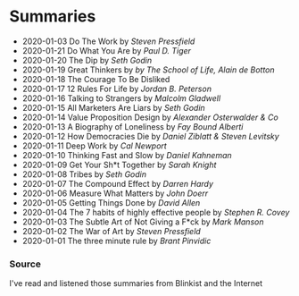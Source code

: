 # Summaries

* 2020-01-03 Do The Work by _Steven Pressfield_
* 2020-01-21 Do What You Are by _Paul D. Tiger_
* 2020-01-20 The Dip by _Seth Godin_
* 2020-01-19 Great Thinkers by _by The School of Life, Alain de Botton_
* 2020-01-18 The Courage To Be Disliked
* 2020-01-17 12 Rules For Life by _Jordan B. Peterson_
* 2020-01-16 Talking to Strangers by _Malcolm Gladwell_
* 2020-01-15 All Marketers Are Liars by _Seth Godin_
* 2020-01-14 Value Proposition Design by _Alexander Osterwalder & Co_
* 2020-01-13 A Biography of Loneliness by _Fay Bound Alberti_
* 2020-01-12 How Democracies Die by _Daniel Ziblatt & Steven Levitsky_
* 2020-01-11 Deep Work by _Cal Newport_
* 2020-01-10 Thinking Fast and Slow by _Daniel Kahneman_
* 2020-01-09 Get Your Sh*t Together by _Sarah Knight_
* 2020-01-08 Tribes by _Seth Godin_
* 2020-01-07 The Compound Effect by _Darren Hardy_
* 2020-01-06 Measure What Matters by _John Doerr_
* 2020-01-05 Getting Things Done by _David Allen_
* 2020-01-04 The 7 habits of highly effective people by _Stephen R. Covey_
* 2020-01-03 The Subtle Art of Not Giving a F*ck by _Mark Manson_
* 2020-01-02 The War of Art by _Steven Pressfield_
* 2020-01-01 The three minute rule by _Brant Pinvidic_


### Source

I've read and listened those summaries from Blinkist and the Internet
